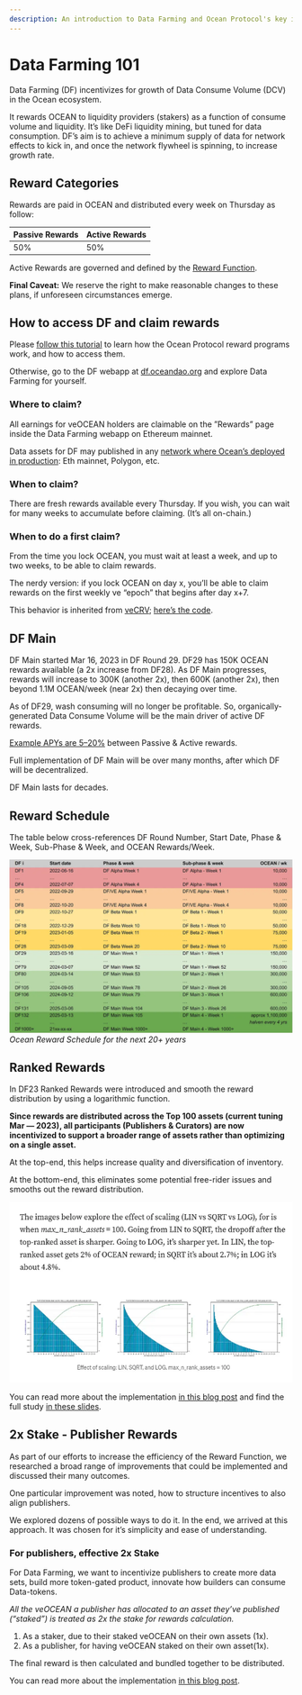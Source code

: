 ```yaml
---
description: An introduction to Data Farming and Ocean Protocol's key incentives.
---
```

# Data Farming 101

Data Farming (DF) incentivizes for growth of Data Consume Volume (DCV) in the Ocean ecosystem.

It rewards OCEAN to liquidity providers (stakers) as a function of consume volume and liquidity. It’s like DeFi liquidity mining, but tuned for data consumption. DF’s aim is to achieve a minimum supply of data for network effects to kick in, and once the network flywheel is spinning, to increase growth rate.

## Reward Categories
Rewards are paid in OCEAN and distributed every week on Thursday as follow:

| Passive Rewards | Active Rewards |
| ---- | ------- |
| 50%    | 50%    |

Active Rewards are governed and defined by the [Reward Function](df-background.md#reward-function).

**Final Caveat:** We reserve the right to make reasonable changes to these plans, if unforeseen circumstances emerge.

## How to access DF and claim rewards

Please [follow this tutorial](../rewards/veOcean-Data-Farming-Tutorial.md) to learn how the Ocean Protocol reward programs work, and how to access them.

Otherwise, go to the DF webapp at [df.oceandao.org](df.oceandao.org/) and explore Data Farming for yourself.

### Where to claim?  
All earnings for veOCEAN holders are claimable on the ”Rewards” page inside the Data Farming webapp on Ethereum mainnet.  

Data assets for DF may published in any [network where Ocean’s deployed in production](https://docs.oceanprotocol.com/core-concepts/networks): Eth mainnet, Polygon, etc.

### When to claim?
There are fresh rewards available every Thursday. If you wish, you can wait for many weeks to accumulate before claiming. (It’s all on-chain.)

### When to do a first claim?
From the time you lock OCEAN, you must wait at least a week, and up to two weeks, to be able to claim rewards.  

The nerdy version: if you lock OCEAN on day x, you’ll be able to claim rewards on the first weekly ve “epoch” that begins after day x+7.  

This behavior is inherited from [veCRV](https://curve.readthedocs.io/dao-fees.html); [here’s the code](https://github.com/oceanprotocol/contracts/blob/main/contracts/ve/veFeeDistributor.vy#L240-L256).

## DF Main

DF Main started Mar 16, 2023 in DF Round 29. DF29 has 150K OCEAN rewards available (a 2x increase from DF28). As DF Main progresses, rewards will increase to 300K (another 2x), then 600K (another 2x), then beyond 1.1M OCEAN/week (near 2x) then decaying over time.

As of DF29, wash consuming will no longer be profitable. So, organically-generated Data Consume Volume will be the main driver of active DF rewards.

[Example APYs are 5–20%](emissions-apys.md#example-apys) between Passive & Active rewards.

Full implementation of DF Main will be over many months, after which DF will be decentralized.

DF Main lasts for decades.

## Reward Schedule

The table below cross-references DF Round Number, Start Date, Phase & Week, Sub-Phase & Week, and OCEAN Rewards/Week.

![](./images/reward_schedule.png)
_Ocean Reward Schedule for the next 20+ years_

## Ranked Rewards
In DF23 Ranked Rewards were introduced and smooth the reward distribution by using a logarithmic function.

**Since rewards are distributed across the Top 100 assets (current tuning Mar — 2023), all participants (Publishers & Curators) are now incentivized to support a broader range of assets rather than optimizing on a single asset.**

At the top-end, this helps increase quality and diversification of inventory.

At the bottom-end, this eliminates some potential free-rider issues and smooths out the reward distribution.

![](images/ranked_rewards_study.png)

You can read more about the implementation [in this blog post](https://blog.oceanprotocol.com/data-farming-df22-completed-df23-started-reward-function-tuned-ffd4359657ee) and find the full study [in these slides](https://docs.google.com/presentation/d/1zZdWfywruMPt6r7vfl0nQD8Fgj4wkfuMslZcWJmy3GE/edit?usp=sharing).

## 2x Stake - Publisher Rewards
As part of our efforts to increase the efficiency of the Reward Function, we researched a broad range of improvements that could be implemented and discussed their many outcomes.

One particular improvement was noted, how to structure incentives to also align publishers.

We explored dozens of possible ways to do it. In the end, we arrived at this approach. It was chosen for it’s simplicity and ease of understanding.

### For publishers, effective 2x Stake

For Data Farming, we want to incentivize publishers to create more data sets, build more token-gated product, innovate how builders can consume Data-tokens.

*All the veOCEAN a publisher has allocated to an asset they’ve published (“staked”) is treated as 2x the stake for rewards calculation.*
1. As a staker, due to their staked veOCEAN on their own assets (1x).
1. As a publisher, for having veOCEAN staked on their own asset(1x).

The final reward is then calculated and bundled together to be distributed.

You can read more about the implementation [in this blog post](https://blog.oceanprotocol.com/data-farming-publisher-rewards-f2639525e508).